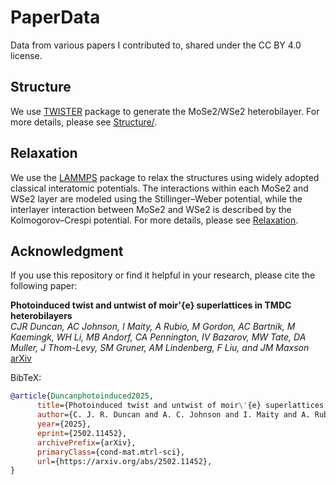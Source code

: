 # PaperData
Data from various papers I contributed to, shared under the
CC BY 4.0 license.

## Structure 
We use [TWISTER](https://github.com/qtm-iisc/Twister) package
to generate the MoSe2/WSe2 heterobilayer. For more details,
please see [Structure/](./Structure/).  

## Relaxation
We use the [LAMMPS](https://www.lammps.org) package to relax
the structures using widely adopted classical interatomic
potentials.  The interactions within each MoSe2 and WSe2
layer are modeled using the Stillinger–Weber potential, while
the interlayer interaction between MoSe2 and WSe2 is
described by the Kolmogorov–Crespi potential. For more
details, please see [Relaxation](./Relaxation/).



## Acknowledgment
If you use this repository or find it helpful in your
research, please cite the following paper:

**Photoinduced twist and untwist of moir\'{e} superlattices in TMDC heterobilayers**  
*CJR Duncan, AC Johnson, I Maity, A Rubio, M Gordon, AC Bartnik, M Kaemingk, WH Li, MB Andorf, CA Pennington, IV Bazarov, MW Tate, DA Muller, J Thom-Levy, SM Gruner, AM Lindenberg, F Liu, and JM Maxson*  
[arXiv](https://arxiv.org/abs/2502.11452)

BibTeX:
```bibtex
@article{Duncanphotoinduced2025,
      title={Photoinduced twist and untwist of moir\'{e} superlattices in TMDC heterobilayers}, 
      author={C. J. R. Duncan and A. C. Johnson and I. Maity and A. Rubio and M. Gordon and A. C. Bartnik and M. Kaemingk and W. H. Li and M. B. Andorf and C. A. Pennington and I. V. Bazarov and M. W. Tate and D. A. Muller and J. Thom-Levy and S. M. Gruner and A . M. Lindenberg and F. Liu and J. M. Maxson},
      year={2025},
      eprint={2502.11452},
      archivePrefix={arXiv},
      primaryClass={cond-mat.mtrl-sci},
      url={https://arxiv.org/abs/2502.11452}, 
}
```
